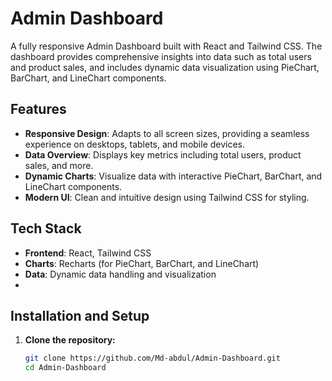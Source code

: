 # Admin Dashboard

A fully responsive Admin Dashboard built with React and Tailwind CSS. The dashboard provides comprehensive insights into data such as total users and product sales, and includes dynamic data visualization using PieChart, BarChart, and LineChart components.

## Features

- **Responsive Design**: Adapts to all screen sizes, providing a seamless experience on desktops, tablets, and mobile devices.
- **Data Overview**: Displays key metrics including total users, product sales, and more.
- **Dynamic Charts**: Visualize data with interactive PieChart, BarChart, and LineChart components.
- **Modern UI**: Clean and intuitive design using Tailwind CSS for styling.

## Tech Stack

- **Frontend**: React, Tailwind CSS
- **Charts**: Recharts (for PieChart, BarChart, and LineChart)
- **Data**: Dynamic data handling and visualization
- 

## Installation and Setup

1. **Clone the repository:**
   ```bash
   git clone https://github.com/Md-abdul/Admin-Dashboard.git
   cd Admin-Dashboard
